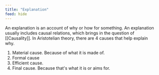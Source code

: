 ```yaml
---
title: "Explanation"
feed: hide
---
```


An explanation is an account of why or how for something. An explanation usually includes causal relations, which brings in the question of [[Causality]]. In Aristotelian theory, there are 4 causes that help explain why.

1. Material cause. Because of what it is made of. 
2. Formal cause
3. Efficient cause. 
4. Final cause. Because that's what it is or aims for.